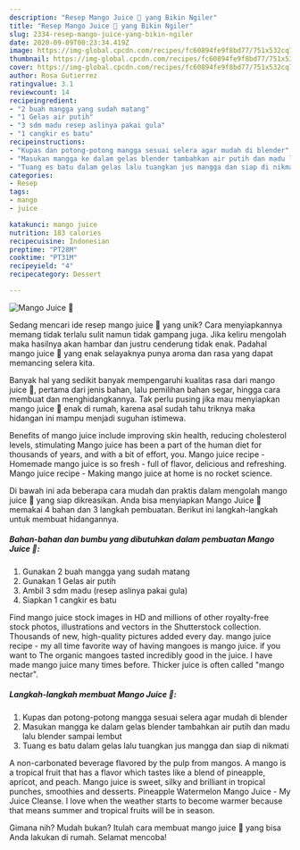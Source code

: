 ```yaml
---
description: "Resep Mango Juice 🥭 yang Bikin Ngiler"
title: "Resep Mango Juice 🥭 yang Bikin Ngiler"
slug: 2334-resep-mango-juice-yang-bikin-ngiler
date: 2020-09-09T00:23:34.419Z
image: https://img-global.cpcdn.com/recipes/fc60894fe9f8bd77/751x532cq70/mango-juice-🥭-foto-resep-utama.jpg
thumbnail: https://img-global.cpcdn.com/recipes/fc60894fe9f8bd77/751x532cq70/mango-juice-🥭-foto-resep-utama.jpg
cover: https://img-global.cpcdn.com/recipes/fc60894fe9f8bd77/751x532cq70/mango-juice-🥭-foto-resep-utama.jpg
author: Rosa Gutierrez
ratingvalue: 3.1
reviewcount: 14
recipeingredient:
- "2 buah mangga yang sudah matang"
- "1 Gelas air putih"
- "3 sdm madu resep aslinya pakai gula"
- "1 cangkir es batu"
recipeinstructions:
- "Kupas dan potong-potong mangga sesuai selera agar mudah di blender"
- "Masukan mangga ke dalam gelas blender tambahkan air putih dan madu lalu blender sampai lembut"
- "Tuang es batu dalam gelas lalu tuangkan jus mangga dan siap di nikmati"
categories:
- Resep
tags:
- mango
- juice

katakunci: mango juice 
nutrition: 183 calories
recipecuisine: Indonesian
preptime: "PT28M"
cooktime: "PT31M"
recipeyield: "4"
recipecategory: Dessert

---
```



![Mango Juice 🥭](https://img-global.cpcdn.com/recipes/fc60894fe9f8bd77/751x532cq70/mango-juice-🥭-foto-resep-utama.jpg)

Sedang mencari ide resep mango juice 🥭 yang unik? Cara menyiapkannya memang tidak terlalu sulit namun tidak gampang juga. Jika keliru mengolah maka hasilnya akan hambar dan justru cenderung tidak enak. Padahal mango juice 🥭 yang enak selayaknya punya aroma dan rasa yang dapat memancing selera kita.

Banyak hal yang sedikit banyak mempengaruhi kualitas rasa dari mango juice 🥭, pertama dari jenis bahan, lalu pemilihan bahan segar, hingga cara membuat dan menghidangkannya. Tak perlu pusing jika mau menyiapkan mango juice 🥭 enak di rumah, karena asal sudah tahu triknya maka hidangan ini mampu menjadi suguhan istimewa.

Benefits of mango juice include improving skin health, reducing cholesterol levels, stimulating Mango juice has been a part of the human diet for thousands of years, and with a bit of effort, you. Mango juice recipe - Homemade mango juice is so fresh - full of flavor, delicious and refreshing. Mango juice recipe - Making mango juice at home is no rocket science.


Di bawah ini ada beberapa cara mudah dan praktis dalam mengolah mango juice 🥭 yang siap dikreasikan. Anda bisa menyiapkan Mango Juice 🥭 memakai 4 bahan dan 3 langkah pembuatan. Berikut ini langkah-langkah untuk membuat hidangannya.

<!--inarticleads1-->

##### Bahan-bahan dan bumbu yang dibutuhkan dalam pembuatan Mango Juice 🥭:

1. Gunakan 2 buah mangga yang sudah matang
1. Gunakan 1 Gelas air putih
1. Ambil 3 sdm madu (resep aslinya pakai gula)
1. Siapkan 1 cangkir es batu


Find mango juice stock images in HD and millions of other royalty-free stock photos, illustrations and vectors in the Shutterstock collection. Thousands of new, high-quality pictures added every day. mango juice recipe - my all time favorite way of having mangoes is mango juice. if you want to The organic mangoes tasted incredibly good in the juice. I have made mango juice many times before. Thicker juice is often called &#34;mango nectar&#34;. 

<!--inarticleads2-->

##### Langkah-langkah membuat Mango Juice 🥭:

1. Kupas dan potong-potong mangga sesuai selera agar mudah di blender
1. Masukan mangga ke dalam gelas blender tambahkan air putih dan madu lalu blender sampai lembut
1. Tuang es batu dalam gelas lalu tuangkan jus mangga dan siap di nikmati


A non-carbonated beverage flavored by the pulp from mangos. A mango is a tropical fruit that has a flavor which tastes like a blend of pineapple, apricot, and peach. Mango juice is sweet, silky and brilliant in tropical punches, smoothies and desserts. Pineapple Watermelon Mango Juice - My Juice Cleanse. I love when the weather starts to become warmer because that means summer and tropical fruits will be in season. 

Gimana nih? Mudah bukan? Itulah cara membuat mango juice 🥭 yang bisa Anda lakukan di rumah. Selamat mencoba!
